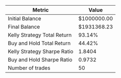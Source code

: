| Metric | Value |
| --- | --- |
| Initial Balance | $1000000.00 |
| Final Balance | $1931368.23 |
| Kelly Strategy Total Return | 93.14% |
| Buy and Hold Total Return | 44.42% |
| Kelly Strategy Sharpe Ratio | 1.8404 |
| Buy and Hold Sharpe Ratio | 0.9732 |
| Number of trades | 50 |
